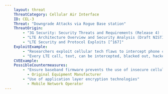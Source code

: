```yaml
---
    layout: threat
    ThreatCategory: Cellular Air Interface
    ID: CEL-3
    Threat: "Downgrade Attacks via Rogue Base station"
    ThreatOrigin:
        - "3G Security: Security Threats and Requirements (Release 4) [^165]"
        - "LTE Architecture Overview and Security Analysis (Draft NISTIR 8017) [^166]"
        - "LTE Security and Protocol Exploits [^167]"
    ExploitExample:
        - "Researchers exploit cellular tech flaws to intercept phone calls [^168]"
        - "Every LTE call, text, can be intercepted, blacked out, hacker finds" [^244]
    CVEExample:
    PossibleCountermeasures:
        - "Ensure baseband firmware prevents the use of insecure cellular encryption algorithms"
          - Original Equipment Manufacturer
        - "Use of application layer encryption technologies"
          - Mobile Network Operator
---
```

